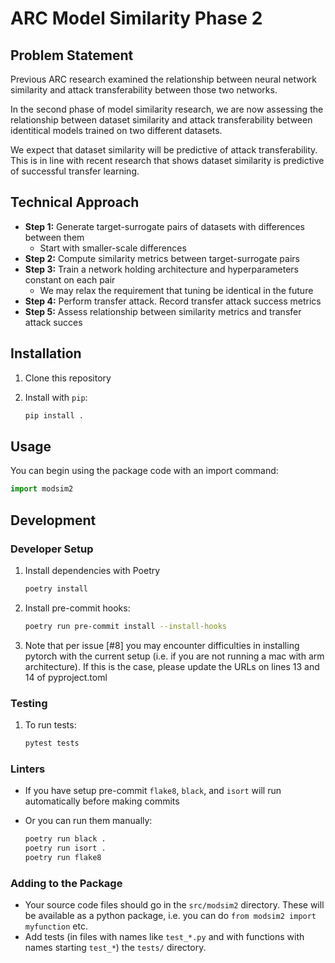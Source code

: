 # ARC Model Similarity Phase 2

## Problem Statement

Previous ARC research examined the relationship between neural network similarity and attack transferability between those two networks.

In the second phase of model similarity research, we are now assessing the relationship between dataset similarity and attack transferability between identitical models trained on two different datasets.

We expect that dataset similarity will be predictive of attack transferability. This is in line with recent research that shows dataset similarity is predictive of successful transfer learning.

## Technical Approach

- **Step 1:** Generate target-surrogate pairs of datasets with differences between them
  - Start with smaller-scale differences
- **Step 2:** Compute similarity metrics between target-surrogate pairs
- **Step 3:** Train a network holding architecture and hyperparameters constant on each pair
  - We may relax the requirement that tuning be identical in the future
- **Step 4:** Perform transfer attack. Record transfer attack success metrics
- **Step 5:** Assess relationship between similarity metrics and transfer attack succes

## Installation

1. Clone this repository

2. Install with `pip`:

   ```bash
   pip install .
   ```

## Usage

You can begin using the package code with an import command:

   ```python
   import modsim2
   ```

## Development

### Developer Setup

1. Install dependencies with Poetry

   ```bash
   poetry install
   ```

2. Install pre-commit hooks:

   ```bash
   poetry run pre-commit install --install-hooks
   ```

3. Note that per issue [#8] you may encounter difficulties in installing pytorch with the current setup (i.e. if you are not running a mac with arm architecture). If this is the case, please update the URLs on lines 13 and 14 of pyproject.toml

### Testing

1. To run tests:

    ```bash
    pytest tests
    ```

### Linters

- If you have setup pre-commit `flake8`, `black`, and `isort` will run automatically before making commits
- Or you can run them manually:

    ```bash
    poetry run black .
    poetry run isort .
    poetry run flake8
    ```

### Adding to the Package

- Your source code files should go in the `src/modsim2` directory. These will be available as a python package, i.e. you can do `from modsim2 import myfunction` etc.
- Add tests (in files with names like `test_*.py` and with functions with names starting `test_*`) the `tests/` directory.
